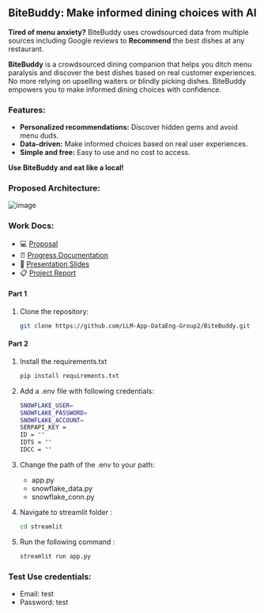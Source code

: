 
## BiteBuddy: Make informed dining choices with AI 

**Tired of menu anxiety?** BiteBuddy uses crowdsourced data from multiple sources including Google reviews to **Recommend** the best dishes at any restaurant.

**BiteBuddy** is a crowdsourced dining companion that helps you ditch menu paralysis and discover the best dishes based on real customer experiences. No more relying on upselling waiters or blindly picking dishes. BiteBuddy empowers you to make informed dining choices with confidence.

### Features:

* **Personalized recommendations:** Discover hidden gems and avoid menu duds.
* **Data-driven:** Make informed choices based on real user experiences.
* **Simple and free:** Easy to use and no cost to access.

**Use BiteBuddy and eat like a local!**

### Proposed Architecture:
![image](https://github.com/harshshah2599/BiteBuddy-Make-Informed-Dining-Choices-with-AI/assets/114712818/142b8cbd-a5ae-44b2-add8-f88be0c7fd81)

### Work Docs:

<ul>

<li>💻 <a href="https://docs.google.com/presentation/d/17kCFljf3qQ_N1jVAuPRQN1Kkjuj9VNN2pcAsQIeOGnE/edit#slide=id.g28262b8e96a_2_268">Proposal</a> </li>
<li>⏰ <a href="https://docs.google.com/document/d/1YcQwmBuYPS7HSb4ALRMpa9Gh8zakGQQZ15gFDOKEQ34/edit">Progress Documentation</a> </li>
<li>📖 <a href="https://wepik.com/share/9ad95fa2-c2ae-4cf0-8395-1b6dd5acddd8#rs=link">Presentation Slides </a> </li>
<li>📋 <a href="https://github.com/LLM-App-DataEng-Group2/BiteBuddy/tree/14e06cbd283a127ab057e47673c5808f3e3b17ce/report">Project Report</a></li>

</ul>


#### Part 1
1. Clone the repository:

   ```bash
   git clone https://github.com/LLM-App-DataEng-Group2/BiteBuddy.git

#### Part 2

1. Install the requirements.txt
   ```bash
   pip install requirements.txt

2. Add a .env file with following credentials:
   ```bash
   SNOWFLAKE_USER=
   SNOWFLAKE_PASSWORD=
   SNOWFLAKE_ACCOUNT=
   SERPAPI_KEY = 
   ID = ""
   IDTS = ""
   IDCC = ""

3. Change the path of the .env to your path:
   - app.py
   - snowflake_data.py
   - snowflake_conn.py

4. Navigate to streamlit folder :
   ```bash
   cd streamlit

5. Run the following command :
   ```bash
   streamlit run app.py

### Test Use credentials:
- Email: test
- Password: test
